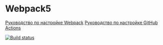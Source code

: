 # Webpack5

[Руководство по настройке Webpack](https://webpack.js.org/guides/)
[Руководство по настройке GitHub Actions](https://docs.github.com/en/actions/quickstart)

[![Build status](https://ci.appveyor.com/api/projects/status/gljqedt4s7clveax?svg=true)](https://ci.appveyor.com/project/Pastila-147/forms)
